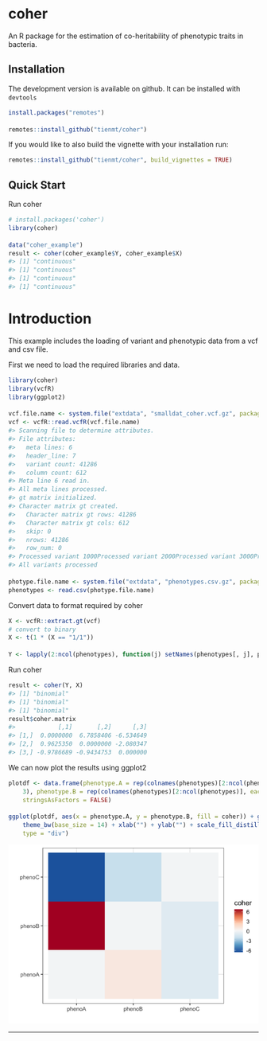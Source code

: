 
<!-- README.md is generated from README.Rmd. Please edit that file -->

# coher

An R package for the estimation of co-heritability of phenotypic traits
in bacteria.

## Installation

The development version is available on github. It can be installed with
`devtools`

``` r
install.packages("remotes")

remotes::install_github("tienmt/coher")
```

If you would like to also build the vignette with your installation run:

``` r
remotes::install_github("tienmt/coher", build_vignettes = TRUE)
```

## Quick Start

Run coher

``` r
# install.packages('coher')
library(coher)

data("coher_example")
result <- coher(coher_example$Y, coher_example$X)
#> [1] "continuous"
#> [1] "continuous"
#> [1] "continuous"
#> [1] "continuous"
```

# Introduction

This example includes the loading of variant and phenotypic data from a
vcf and csv file.

First we need to load the required libraries and data.

``` r
library(coher)
library(vcfR)
library(ggplot2)

vcf.file.name <- system.file("extdata", "smalldat_coher.vcf.gz", package = "coher")
vcf <- vcfR::read.vcfR(vcf.file.name)
#> Scanning file to determine attributes.
#> File attributes:
#>   meta lines: 6
#>   header_line: 7
#>   variant count: 41286
#>   column count: 612
#> Meta line 6 read in.
#> All meta lines processed.
#> gt matrix initialized.
#> Character matrix gt created.
#>   Character matrix gt rows: 41286
#>   Character matrix gt cols: 612
#>   skip: 0
#>   nrows: 41286
#>   row_num: 0
#> Processed variant 1000Processed variant 2000Processed variant 3000Processed variant 4000Processed variant 5000Processed variant 6000Processed variant 7000Processed variant 8000Processed variant 9000Processed variant 10000Processed variant 11000Processed variant 12000Processed variant 13000Processed variant 14000Processed variant 15000Processed variant 16000Processed variant 17000Processed variant 18000Processed variant 19000Processed variant 20000Processed variant 21000Processed variant 22000Processed variant 23000Processed variant 24000Processed variant 25000Processed variant 26000Processed variant 27000Processed variant 28000Processed variant 29000Processed variant 30000Processed variant 31000Processed variant 32000Processed variant 33000Processed variant 34000Processed variant 35000Processed variant 36000Processed variant 37000Processed variant 38000Processed variant 39000Processed variant 40000Processed variant 41000Processed variant: 41286
#> All variants processed

photype.file.name <- system.file("extdata", "phenotypes.csv.gz", package = "coher")
phenotypes <- read.csv(photype.file.name)
```

Convert data to format required by coher

``` r
X <- vcfR::extract.gt(vcf)
# convert to binary
X <- t(1 * (X == "1/1"))

Y <- lapply(2:ncol(phenotypes), function(j) setNames(phenotypes[, j], phenotypes$isolate))
```

Run coher

``` r
result <- coher(Y, X)
#> [1] "binomial"
#> [1] "binomial"
#> [1] "binomial"
result$coher.matrix
#>            [,1]       [,2]      [,3]
#> [1,]  0.0000000  6.7858406 -6.534649
#> [2,]  0.9625350  0.0000000 -2.080347
#> [3,] -0.9786689 -0.9434753  0.000000
```

We can now plot the results using ggplot2

``` r
plotdf <- data.frame(phenotype.A = rep(colnames(phenotypes)[2:ncol(phenotypes)], 
    3), phenotype.B = rep(colnames(phenotypes)[2:ncol(phenotypes)], each = 3), coher = c(result$coher.matrix), 
    stringsAsFactors = FALSE)

ggplot(plotdf, aes(x = phenotype.A, y = phenotype.B, fill = coher)) + geom_tile() + 
    theme_bw(base_size = 14) + xlab("") + ylab("") + scale_fill_distiller(palette = 5, 
    type = "div")
```

![](inst/vignette-supp/unnamed-chunk-11-1.png)<!-- -->

------------------------------------------------------------------------
